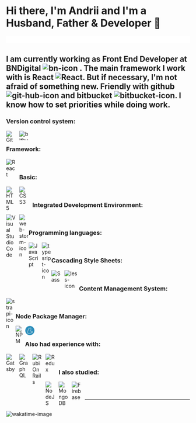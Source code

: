 # Hi there, I'm Andrii and I'm a Husband, Father & Developer 👋 

<img alt='test' src='https://github.com/KulykAndrii/KulykAndrii/blob/main/result.gif?raw=true'/>

I am currently working as Front End Developer at BNDigital <img alt='bn-icon' width='26' height='26' src='https://user-images.githubusercontent.com/62095793/184435854-c733f6d3-b505-4021-8c9e-fe75afd8b688.png' />
. The main framework I work with is React <img alt="React" width="26px" src="https://cdn.jsdelivr.net/gh/devicons/devicon/icons/react/react-original.svg"/>. But if necessary, I'm not afraid of something new. Friendly with github <img alt='git-hub-icon' width='50' height='26' src='https://1000logos.net/wp-content/uploads/2021/05/GitHub-logo.png'/> and bitbucket <img alt='bitbucket-icon' width='26' height='26' src='https://cdn-icons-png.flaticon.com/512/6125/6125001.png'/>. I know how to set priorities while doing work.
---

### Version control system:

<img align="left" alt="Git" width="26px" src="https://cdn.jsdelivr.net/gh/devicons/devicon/icons/git/git-original.svg" style="padding-right:10px;" />
<img align="left" alt='bitbucket-icon' width='26' height='26' src='https://cdn-icons-png.flaticon.com/512/6125/6125001.png'/>

</br>

### Framework:

<img align="left" alt="React" width="26px" src="https://cdn.jsdelivr.net/gh/devicons/devicon/icons/react/react-original.svg" style="padding-right:10px;" />

</br>

### Basic:

<img align="left" alt="HTML5" width="26px" src="https://cdn.jsdelivr.net/gh/devicons/devicon/icons/html5/html5-original.svg" style="padding-right:10px;" />
<img align="left" alt="CSS3" width="26px" src="https://cdn.jsdelivr.net/gh/devicons/devicon/icons/css3/css3-original.svg" style="padding-right:10px;" />

</br>

### Integrated Development Environment:

<img align="left" alt="Visual Studio Code" width="26px" src="https://cdn.jsdelivr.net/gh/devicons/devicon/icons/vscode/vscode-original.svg" style="padding-right:10px;" />
<img align="left" alt='web-storm-icon' width="26px" src='https://upload.wikimedia.org/wikipedia/commons/thumb/c/c0/WebStorm_Icon.svg/1024px-WebStorm_Icon.svg.png'/>

</br>

### Programming languages:

<img align="left" alt="JavaScript" width="26px" src="https://cdn.jsdelivr.net/gh/devicons/devicon/icons/javascript/javascript-original.svg" style="padding-right:10px;" />
<img align="left" alt='typesript-icon' width="26px" src='https://cdn-icons-png.flaticon.com/512/5968/5968381.png'/>

</br>

### Cascading Style Sheets:

<img align="left" alt="Sass" width="26px" src="https://cdn.jsdelivr.net/gh/devicons/devicon/icons/sass/sass-original.svg" style="padding-right:10px;" />
<img align="left" alt='less-icon' width='40px' src='https://lesscss.org/public/img/less_logo.png'/>

</br>

### Content Management System:

<img align="left" alt='strapi-icon' width="26px" src='https://media-exp1.licdn.com/dms/image/C4D0BAQEt0L6R3cV--w/company-logo_200_200/0/1625643444931?e=2159024400&v=beta&t=ELir8DqKcwFW5Gc0Wes4AsYmwkK6ylLzWTfPySOrP64'/>

</br>

### Node Package Manager:

<img align="left" alt="NPM" width="26px" src="https://www.pngrepo.com/png/354126/512/npm-icon.png" />
<img align="left" alt="Yarn" width="26px" src="https://github.com/devicons/devicon/blob/v2.15.1/icons/yarn/yarn-original.svg" />

</br>

### Also had experience with:


<img align="left" alt="Gatsby" width="26px" src="https://cdn.jsdelivr.net/gh/devicons/devicon/icons/gatsby/gatsby-original.svg" style="padding-right:10px;" />
<img align="left" alt="GraphQL" width="26px" src="https://cdn.jsdelivr.net/gh/devicons/devicon/icons/graphql/graphql-plain.svg" style="padding-right:10px;"  />
<img align="left" alt="RubiOnRails" width="26px" src="https://encrypted-tbn0.gstatic.com/images?q=tbn:ANd9GcSZG0iBR7ZIiQ0WgzUmUufoiG-kG0EngTUTSg&usqp=CAU" style="padding-right:10px;"  />
<img align="left" alt="Redux" width="26px" src="https://uxwing.com/wp-content/themes/uxwing/download/brands-and-social-media/redux-icon.png" style="padding-right:10px;"  />


</br>

### I also studied:

<img align="left" alt="NodeJS" width="26px" src="https://the-guild.dev/blog-assets/nodejs-esm/nodejs_logo.png" style="padding-right:10px;"  />
<img align="left" alt="MongoDB" width="26px" src="https://www.svgrepo.com/show/331488/mongodb.svg" style="padding-right:10px;"  />
<img align="left" alt="Firebase" width="26px" src="https://firebase.google.com/static/images/brand-guidelines/logo-vertical.png" style="padding-right:10px;"  />

</br>
</br>

---

</br>

<img align="left" alt="wakatime-image" width='500px' src="https://wakatime.com/share/@kyluk5/93adc52c-d890-4583-bccd-dce8c1107b66.svg" />

</br>
</br>
</br>
</br>
</br>
</br>
</br>
</br>
</br>
</br>
</br>
</br>
</br>
</br>
</br>
</br>
</br>
</br>
